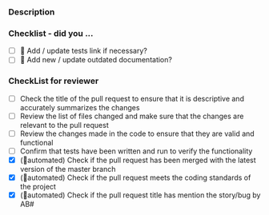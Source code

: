 <!-- Hello! Thanks for submitting a PR. To help make things go a bit more
     smoothly we would appreciate that you go through this template. -->

### Description

<!-- Good things to put here include: reasoning for the change (please link
     any relevant bug or story!), any noteworthy (or hacky) choices to be aware of,
     or what the problem resolved here looked like ... we won't mind a ranty
     story :) -->

### Checklist - did you ...

<!-- If any of the following items aren't relevant for your contribution
     please still tick them so we know you've gone through the checklist.

    All user-facing changes should provide a ticket link.
    Tests are required for bugfixes and new features. Documentation changes
    are necessary for formatting and most enhancement changes. -->

-   [ ] 🧪 Add / update tests link if necessary?
-   [ ] 📖 Add new / update outdated documentation?

<!-- Just as a reminder, If you have something unclear,
     you can discuss it with "Mason Lin <mason.lin1@hp.com>".

     Finally, once again thanks for your time and effort. If you have any
     feedback in regards to your experience contributing here, please
     let us know!

     Helpful links:

      vCosmosCookbook: https://github.azc.ext.hp.com/BPSVCommonService/vCosmosCookbook
      Action-Development-Guideline: https://github.azc.ext.hp.com/BPSVCommonService/Action-Development-Guideline -->

### CheckList for reviewer

-   [ ] Check the title of the pull request to ensure that it is descriptive and accurately summarizes the changes
-   [ ] Review the list of files changed and make sure that the changes are relevant to the pull request
-   [ ] Review the changes made in the code to ensure that they are valid and functional
-   [ ] Confirm that tests have been written and run to verify the functionality
-   [x] (🤖automated) Check if the pull request has been merged with the latest version of the master branch
-   [x] (🤖automated) Check if the pull request meets the coding standards of the project
-   [x] (🤖automated) Check if the pull request title has mention the story/bug by AB#<number>
